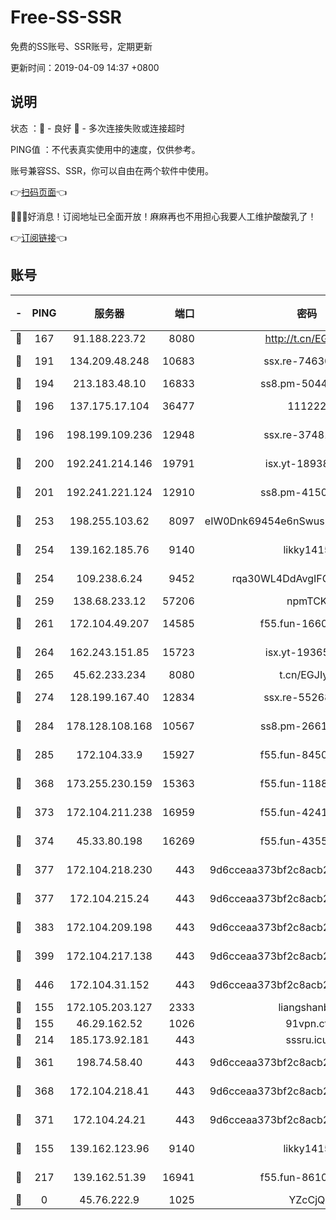 # Free-SS-SSR

免费的SS账号、SSR账号，定期更新

更新时间：2019-04-09 14:37 +0800

## 说明

状态     ：🙂 - 良好 🙁 - 多次连接失败或连接超时

PING值   ：不代表真实使用中的速度，仅供参考。

账号兼容SS、SSR，你可以自由在两个软件中使用。

👉[扫码页面](https://liesauer.github.io/Free-SS-SSR/)👈

🎉🎉🎉好消息！订阅地址已全面开放！麻麻再也不用担心我要人工维护酸酸乳了！

👉[订阅链接](https://www.liesauer.net/yogurt/subscribe?ACCESS_TOKEN=DAYxR3mMaZAsaqUb)👈

## 账号

|-|PING|服务器|端口|密码|加密方式|区域|
|:----:|:----:|:-----:|-----:|:----:|:----:|:----:|
|🙂|167|91.188.223.72|8080|http://t.cn/EGJIyrl|rc4-md5|RU|
|🙂|191|134.209.48.248|10683|ssx.re-74630147|aes-256-cfb|US|
|🙂|194|213.183.48.10|16833|ss8.pm-50440379|rc4-md5|RU|
|🙂|196|137.175.17.104|36477|111222|aes-256-cfb|US|
|🙂|196|198.199.109.236|12948|ssx.re-37481248|aes-256-cfb|US|
|🙂|200|192.241.214.146|19791|isx.yt-18938816|aes-256-cfb|US|
|🙂|201|192.241.221.124|12910|ss8.pm-41500816|aes-256-cfb|US|
|🙂|253|198.255.103.62|8097|eIW0Dnk69454e6nSwuspv9DmS201tQ0D|aes-256-cfb|US|
|🙂|254|139.162.185.76|9140|likky1415|aes-256-cfb|DE|
|🙂|254|109.238.6.24|9452|rqa30WL4DdAvgIFG6Fs3znzTa|aes-256-cfb|FR|
|🙂|259|138.68.233.12|57206|npmTCK|rc4-md5|US|
|🙂|261|172.104.49.207|14585|f55.fun-16609234|aes-256-cfb|SG|
|🙂|264|162.243.151.85|15723|isx.yt-19365641|aes-256-cfb|US|
|🙂|265|45.62.233.234|8080|t.cn/EGJIyrl|rc4-md5|CA|
|🙂|274|128.199.167.40|12834|ssx.re-55268727|aes-256-cfb|SG|
|🙂|284|178.128.108.168|10567|ss8.pm-26616836|aes-256-cfb|SG|
|🙂|285|172.104.33.9|15927|f55.fun-84501101|aes-256-cfb|SG|
|🙂|368|173.255.230.159|15363|f55.fun-11880887|aes-256-cfb|US|
|🙂|373|172.104.211.238|16959|f55.fun-42415786|aes-256-cfb|US|
|🙂|374|45.33.80.198|16269|f55.fun-43553752|aes-256-cfb|US|
|🙂|377|172.104.218.230|443|9d6cceaa373bf2c8acb22e60b6a58be6|aes-256-cfb|US|
|🙂|377|172.104.215.24|443|9d6cceaa373bf2c8acb22e60b6a58be6|aes-256-cfb|US|
|🙂|383|172.104.209.198|443|9d6cceaa373bf2c8acb22e60b6a58be6|aes-256-cfb|US|
|🙂|399|172.104.217.138|443|9d6cceaa373bf2c8acb22e60b6a58be6|aes-256-cfb|US|
|🙂|446|172.104.31.152|443|9d6cceaa373bf2c8acb22e60b6a58be6|aes-256-cfb|US|
|🙂|155|172.105.203.127|2333|liangshanbo|chacha20|JP|
|🙂|155|46.29.162.52|1026|91vpn.cf|rc4-md5|RU|
|🙂|214|185.173.92.181|443|sssru.icu|rc4-md5|RU|
|🙂|361|198.74.58.40|443|9d6cceaa373bf2c8acb22e60b6a58be6|aes-256-cfb|US|
|🙂|368|172.104.218.41|443|9d6cceaa373bf2c8acb22e60b6a58be6|aes-256-cfb|US|
|🙂|371|172.104.24.21|443|9d6cceaa373bf2c8acb22e60b6a58be6|aes-256-cfb|US|
|🙁|155|139.162.123.96|9140|likky1415|aes-256-cfb|JP|
|🙁|217|139.162.51.39|16941|f55.fun-86104902|aes-256-cfb|SG|
|🙁|0|45.76.222.9|1025|YZcCjQ|rc4-md5|JP|
